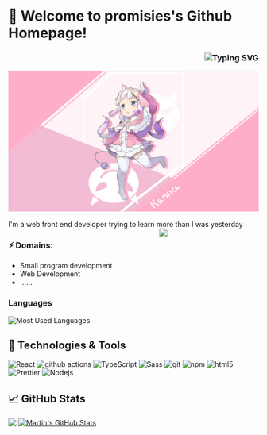 # 🎉 Welcome to promisies's Github Homepage!
<h3 align="right"><img src="https://readme-typing-svg.demolab.com?font=Fira+Code&size=30&duration=4000&pause=4998&color=F767D2FF&vCenter=true&repeat=false&width=435&lines=Hi,+ visitor🌹" alt="Typing SVG" /> </h1>

![Header](https://github.com/promisies/promisies/blob/main/header-bg.jpg "Header")

I'm a web front end developer trying to learn more than I was yesterday
<img align='right' src='https://media.giphy.com/media/bcKmIWkUMCjVm/giphy.gif' width='200"'>


### ⚡ Domains:
- Small program development
- Web Development
- ......



### Languages
![Most Used Languages](https://github-readme-stats.vercel.app/api/top-langs/?username=promisies&theme=dark&layout=compact)
## 🔧 Technologies & Tools
<p>
  <img alt="React" src="https://img.shields.io/badge/-React-45b8d8?style=flat-square&logo=react&logoColor=white" />
  <img alt="github actions" src="https://img.shields.io/badge/-Github_Actions-2088FF?style=flat-square&logo=github-actions&logoColor=white" />
  <img alt="TypeScript" src="https://img.shields.io/badge/-TypeScript-007ACC?style=flat-square&logo=typescript&logoColor=white" />
  <img alt="Sass" src="https://img.shields.io/badge/-Sass-CC6699?style=flat-square&logo=sass&logoColor=white" />
  <img alt="git" src="https://img.shields.io/badge/-Git-F05032?style=flat-square&logo=git&logoColor=white" />
  <img alt="npm" src="https://img.shields.io/badge/-NPM-CB3837?style=flat-square&logo=npm&logoColor=white" />
  <img alt="html5" src="https://img.shields.io/badge/-HTML5-E34F26?style=flat-square&logo=html5&logoColor=white" />
  <img alt="Prettier" src="https://img.shields.io/badge/-Prettier-F7B93E?style=flat-square&logo=prettier&logoColor=white" />
  <img alt="Nodejs" src="https://img.shields.io/badge/-Nodejs-43853d?style=flat-square&logo=Node.js&logoColor=white" />
</p>

## &#x1f4c8; GitHub Stats

<a href="https://github.com/promisies/promisies">
  <img align="center" src="https://github-readme-stats.vercel.app/api/top-langs/?username=promisies&hide=java,html,tex&title_color=ffffff&text_color=c9cacc&icon_color=2bbc8a&bg_color=1d1f21&langs_count=3" />
</a>
<a href="https://github.com/promisies/promisies">
  <img align="center" src="https://github-readme-stats.vercel.app/api?username=promisies&show_icons=true&line_height=27&count_private=true&title_color=ffffff&text_color=c9cacc&icon_color=2bbc8a&bg_color=1d1f21" alt="Martin's GitHub Stats" />
</a>



